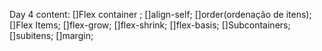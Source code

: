 Day 4 content:
[]Flex container ;
[]align-self;
[]order(ordenação de itens);
[]Flex Items;
[]flex-grow;
[]flex-shrink;
[]flex-basis;
[]Subcontainers;
[]subitens;
[]margin;
